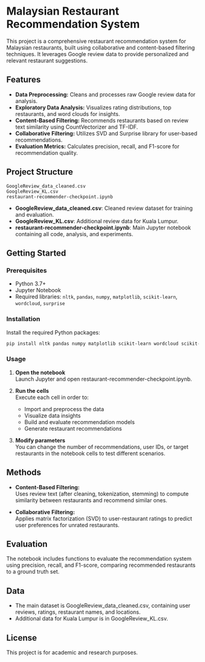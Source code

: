 # Malaysian Restaurant Recommendation System

This project is a comprehensive restaurant recommendation system for Malaysian restaurants, built using collaborative and content-based filtering techniques. It leverages Google review data to provide personalized and relevant restaurant suggestions.

## Features

- **Data Preprocessing:** Cleans and processes raw Google review data for analysis.
- **Exploratory Data Analysis:** Visualizes rating distributions, top restaurants, and word clouds for insights.
- **Content-Based Filtering:** Recommends restaurants based on review text similarity using CountVectorizer and TF-IDF.
- **Collaborative Filtering:** Utilizes SVD and Surprise library for user-based recommendations.
- **Evaluation Metrics:** Calculates precision, recall, and F1-score for recommendation quality.

## Project Structure

```
GoogleReview_data_cleaned.csv
GoogleReview_KL.csv
restaurant-recommender-checkpoint.ipynb
```

- **GoogleReview_data_cleaned.csv**: Cleaned review dataset for training and evaluation.
- **GoogleReview_KL.csv**: Additional review data for Kuala Lumpur.
- **restaurant-recommender-checkpoint.ipynb**: Main Jupyter notebook containing all code, analysis, and experiments.

## Getting Started

### Prerequisites

- Python 3.7+
- Jupyter Notebook
- Required libraries: `nltk`, `pandas`, `numpy`, `matplotlib`, `scikit-learn`, `wordcloud`, `surprise`

### Installation

Install the required Python packages:

```sh
pip install nltk pandas numpy matplotlib scikit-learn wordcloud scikit-surprise
```

### Usage

1. **Open the notebook**  
   Launch Jupyter and open restaurant-recommender-checkpoint.ipynb.

2. **Run the cells**  
   Execute each cell in order to:
   - Import and preprocess the data
   - Visualize data insights
   - Build and evaluate recommendation models
   - Generate restaurant recommendations

3. **Modify parameters**  
   You can change the number of recommendations, user IDs, or target restaurants in the notebook cells to test different scenarios.

## Methods

- **Content-Based Filtering:**  
  Uses review text (after cleaning, tokenization, stemming) to compute similarity between restaurants and recommend similar ones.

- **Collaborative Filtering:**  
  Applies matrix factorization (SVD) to user-restaurant ratings to predict user preferences for unrated restaurants.

## Evaluation

The notebook includes functions to evaluate the recommendation system using precision, recall, and F1-score, comparing recommended restaurants to a ground truth set.

## Data

- The main dataset is GoogleReview_data_cleaned.csv, containing user reviews, ratings, restaurant names, and locations.
- Additional data for Kuala Lumpur is in GoogleReview_KL.csv.

## License

This project is for academic and research purposes.
